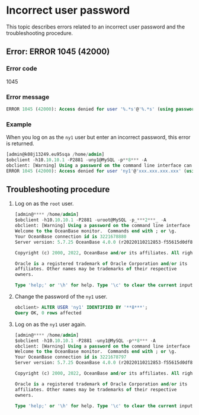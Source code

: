 # Incorrect user password

This topic describes errors related to an incorrect user password and the troubleshooting procedure.

## Error: ERROR 1045 (42000)

### Error code

1045

### Error message

```sql
ERROR 1045 (42000): Access denied for user '%.*s'@'%.*s' (using password: %s)
```

### Example

When you log on as the `ny1` user but enter an incorrect password, this error is returned.

```sql
[admin@k08j13249.eu95sqa /home/admin]
$obclient -h10.10.10.1 -P2881 -uny1@MySQL -p**8*** -A
obclient: [Warning] Using a password on the command line interface can be insecure.
ERROR 1045 (42000): Access denied for user 'ny1'@'xxx.xxx.xxx.xxx' (using password: YES)
```

## Troubleshooting procedure

1. Log on as the `root` user.

   ```sql
   [admin@**** /home/admin]
   $obclient -h10.10.10.1 -P2881 -uroot@MySQL -p_***2***_ -A
   obclient: [Warning] Using a password on the command line interface can be insecure.
   Welcome to the OceanBase monitor.  Commands end with ; or \g.
   Your OceanBase connection id is 3221678880
   Server version: 5.7.25 OceanBase 4.0.0 (r20220110212853-f55615d0df8c3c2ca5dcd6b5dba8f0acd18c6264) (Built Jan 10 2022 22:09:16)

   Copyright (c) 2000, 2022, OceanBase and/or its affiliates. All rights reserved.

   Oracle is a registered trademark of Oracle Corporation and/or its
   affiliates. Other names may be trademarks of their respective
   owners.

   Type 'help;' or '\h' for help. Type '\c' to clear the current input statement.
   ```

2. Change the password of the `ny1` user.

   ```sql
   obclient> ALTER USER 'ny1' IDENTIFIED BY '**8***';
   Query OK, 0 rows affected
   ```

3. Log on as the `ny1` user again.

   ```sql
   [admin@**** /home/admin]
   $obclient -h10.10.10.1 -P2881 -uny1@MySQL -p**8*** -A
   obclient: [Warning] Using a password on the command line interface can be insecure.
   Welcome to the OceanBase monitor.  Commands end with ; or \g.
   Your OceanBase connection id is 3221678797
   Server version: 5.7.25 OceanBase 4.0.0 (r20220110212853-f55615d0df8c3c2ca5dcd6b5dba8f0acd18c6264) (Built Jan 10 2022 22:09:16)

   Copyright (c) 2000, 2022, OceanBase and/or its affiliates. All rights reserved.

   Oracle is a registered trademark of Oracle Corporation and/or its
   affiliates. Other names may be trademarks of their respective
   owners.

   Type 'help;' or '\h' for help. Type '\c' to clear the current input statement.
   ```
